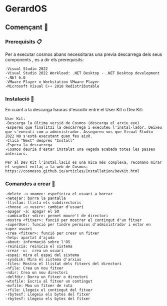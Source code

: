 # GerardOS
## Començant 🚀
### Prerequisits 📋
Per a executar cosmos abans necessitaras una previa descarrega dels seus components , es a dir els prerequisits:
```
-Visual Studio 2022
-Visual Studio 2022 Workload: .NET Desktop - .NET Desktop development
-.NET 6.0
-VMware Player o Workstation VMware Player
-Microsoft Visual C++ 2010 Redistributable
```

### Instalació 🔧
En cuant a la descarga hauras d'escollir entre el User Kit o Dev Kit:
```
User Kit:
-Descarga la última versió de Cosmos (descarga el arxiu exe)
-Espereu que finalitzi la descàrrega i executeu l'instal·lador. Deixeu que s'executi com a administrador. Assegureu-vos que Visual Studio 2022 NO s'està executant quan feu això.
-Clica "Next" després "Install"
-Espera la descarrega
-Cosmos deuria d'estar instalat una vegada acabada totes les passes anteriors.

Per al Dev Kit l'instal.lació es una mica més complexa, recomano mirar el següent enllaç a la web de Cosmos:
https://cosmosos.github.io/articles/Installation/DevKit.html
```

### Comandes a crear 📌 
```
-delete -u <name>: espeficica el usuari a borrar
-netejar: borra la pantalla
-llistam: llista els subdirectoris
-choose -u <user>: cambiar d'usuari
-apagar -a: apagar el SO
-cambiarDir <dir>: permet moure't de directori
-mostra <fitxer>: funció per mostrar el contingut d'un fitxer
-superUser: funció per tindre permisos d'administrador i estar en super usuari
-crea <fitxer>: funció per crear un fitxer
-help: apartat d'ajuda
-about: informació sobre l'OS
-reinicia: reinicia el sistema
-crear -u:  crea un usuari
-espai: mira el espai del sistema
-sysdisk: Mira el sistema d'arxius
-files: Mostra el llistat dels fitxers del directori
-nfile: Crea un nou fitxer
-ndir: Crea un nou directori
-delfdir: Borra un fitxer o directori
-wtofile: Escriu al fitxer un contingut
-mvfile: Mou un fitxer de ruta
-rfile: Llegeix el contingut del fitxer
-rbytesf: Llegeix els bytes del fitxer
-rbytesf: Llegeix els bytes del fitxer
```

